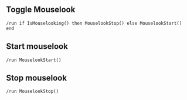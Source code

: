 ## Toggle Mouselook 
```
/run if IsMouselooking() then MouselookStop() else MouselookStart() end
```


## Start mouselook
```
/run MouselookStart()
```


## Stop mouselook
```
/run MouselookStop()
```